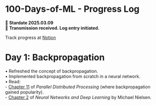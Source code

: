 # 100-Days-of-ML - Progress Log
🚀 **Stardate 2025.03.09**  
📡 **Transmission received. Log entry initiated.**  

Track progress at [Notion](https://light-magnolia-fa3.notion.site/100DaysofML-1b0500643b73802a81bdfe1e9c40dd8b?pvs=74)

# Day 1: Backpropagation
• Refreshed the concept of backpropagation.  
• Implemented backpropagation from scratch in a neural network.  
• Read:  
    - <a href="https://stanford.edu/~jlmcc/papers/PDP/Volume%201/Chap8_PDP86.pdf" target="_blank">Chapter 11</a> of *Parallel Distributed Processing* (where backpropagation gained popularity).  
    - <a href="http://neuralnetworksanddeeplearning.com/chap2.html" taget="_blank">Chapter 2</a> of *Neural Networks and Deep Learning* by Michael Nielsen.  

